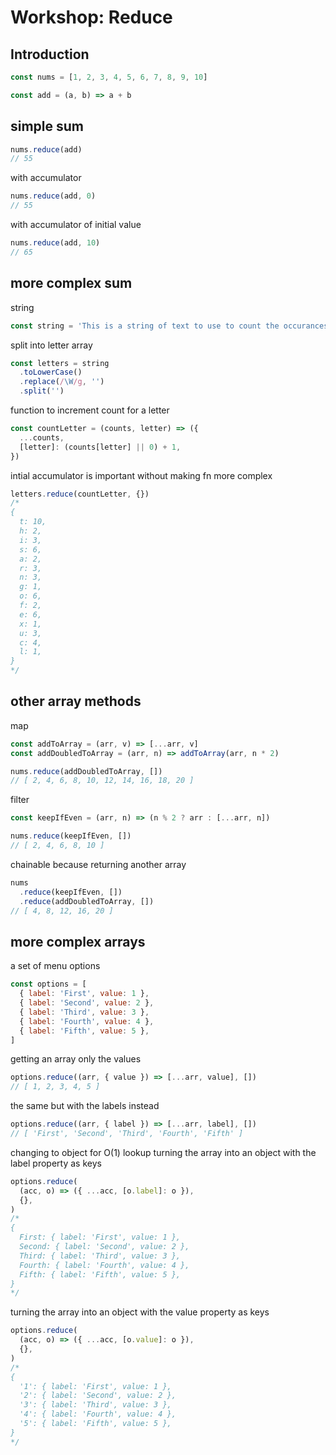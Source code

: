 # Workshop: Reduce

## Introduction

```javascript
const nums = [1, 2, 3, 4, 5, 6, 7, 8, 9, 10]
```

```javascript
const add = (a, b) => a + b
```

## simple sum

```javascript
nums.reduce(add)
// 55
```

with accumulator

```javascript
nums.reduce(add, 0)
// 55
```

with accumulator of initial value

```javascript
nums.reduce(add, 10)
// 65
```

## more complex sum

string

```javascript
const string = 'This is a string of text to use to count the occurances of letters.'
```

split into letter array

```javascript
const letters = string
  .toLowerCase()
  .replace(/\W/g, '')
  .split('')
```

function to increment count for a letter

```javascript
const countLetter = (counts, letter) => ({
  ...counts,
  [letter]: (counts[letter] || 0) + 1,
})
```

intial accumulator is important without making fn more complex

```javascript
letters.reduce(countLetter, {})
/*
{
  t: 10,
  h: 2,
  i: 3,
  s: 6,
  a: 2,
  r: 3,
  n: 3,
  g: 1,
  o: 6,
  f: 2,
  e: 6,
  x: 1,
  u: 3,
  c: 4,
  l: 1,
}
*/
```

## other array methods

map

```javascript
const addToArray = (arr, v) => [...arr, v]
const addDoubledToArray = (arr, n) => addToArray(arr, n * 2)

nums.reduce(addDoubledToArray, [])
// [ 2, 4, 6, 8, 10, 12, 14, 16, 18, 20 ]
```

filter

```javascript
const keepIfEven = (arr, n) => (n % 2 ? arr : [...arr, n])

nums.reduce(keepIfEven, [])
// [ 2, 4, 6, 8, 10 ]
```

chainable because returning another array

```javascript
nums
  .reduce(keepIfEven, [])
  .reduce(addDoubledToArray, [])
// [ 4, 8, 12, 16, 20 ]
```

## more complex arrays

a set of menu options

```javascript
const options = [
  { label: 'First', value: 1 },
  { label: 'Second', value: 2 },
  { label: 'Third', value: 3 },
  { label: 'Fourth', value: 4 },
  { label: 'Fifth', value: 5 },
]
```

getting an array only the values

```javascript
options.reduce((arr, { value }) => [...arr, value], [])
// [ 1, 2, 3, 4, 5 ]
```

the same but with the labels instead

```javascript
options.reduce((arr, { label }) => [...arr, label], [])
// [ 'First', 'Second', 'Third', 'Fourth', 'Fifth' ]
```

changing to object for O(1) lookup
turning the array into an object with the label property as keys

```javascript
options.reduce(
  (acc, o) => ({ ...acc, [o.label]: o }),
  {},
)
/*
{
  First: { label: 'First', value: 1 },
  Second: { label: 'Second', value: 2 },
  Third: { label: 'Third', value: 3 },
  Fourth: { label: 'Fourth', value: 4 },
  Fifth: { label: 'Fifth', value: 5 },
}
*/
```

turning the array into an object with the value property as keys

```javascript
options.reduce(
  (acc, o) => ({ ...acc, [o.value]: o }),
  {},
)
/*
{
  '1': { label: 'First', value: 1 },
  '2': { label: 'Second', value: 2 },
  '3': { label: 'Third', value: 3 },
  '4': { label: 'Fourth', value: 4 },
  '5': { label: 'Fifth', value: 5 },
}
*/
```
